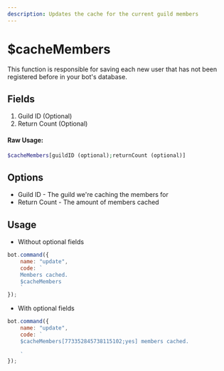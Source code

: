 ```yaml
---
description: Updates the cache for the current guild members
---
```


# $cacheMembers

This function is responsible for saving each new user that has not been registered before in your bot's database.

## Fields

1. Guild ID \(Optional\)
2. Return Count \(Optional\)

#### Raw Usage: 
```php
$cacheMembers[guildID (optional);returnCount (optional)]
```

## Options

* Guild ID - The guild we're caching the members for
* Return Count - The amount of members cached

## Usage

- Without optional fields

```javascript
bot.command({
    name: "update",
    code: `
    Members cached.
    $cacheMembers
    `
});
```

- With optional fields

```javascript
bot.command({
    name: "update",
    code: `
    $cacheMembers[773352845738115102;yes] members cached.
    
    `
});
```

